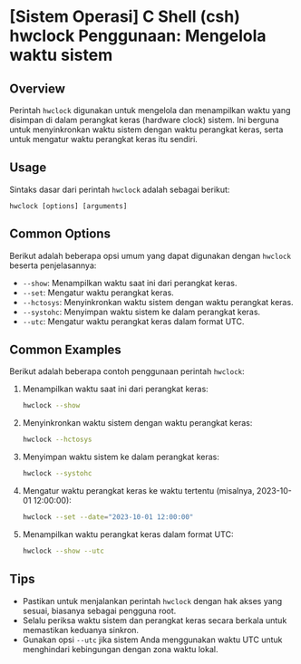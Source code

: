 # [Sistem Operasi] C Shell (csh) hwclock Penggunaan: Mengelola waktu sistem

## Overview
Perintah `hwclock` digunakan untuk mengelola dan menampilkan waktu yang disimpan di dalam perangkat keras (hardware clock) sistem. Ini berguna untuk menyinkronkan waktu sistem dengan waktu perangkat keras, serta untuk mengatur waktu perangkat keras itu sendiri.

## Usage
Sintaks dasar dari perintah `hwclock` adalah sebagai berikut:

```
hwclock [options] [arguments]
```

## Common Options
Berikut adalah beberapa opsi umum yang dapat digunakan dengan `hwclock` beserta penjelasannya:

- `--show`: Menampilkan waktu saat ini dari perangkat keras.
- `--set`: Mengatur waktu perangkat keras.
- `--hctosys`: Menyinkronkan waktu sistem dengan waktu perangkat keras.
- `--systohc`: Menyimpan waktu sistem ke dalam perangkat keras.
- `--utc`: Mengatur waktu perangkat keras dalam format UTC.

## Common Examples
Berikut adalah beberapa contoh penggunaan perintah `hwclock`:

1. Menampilkan waktu saat ini dari perangkat keras:
   ```bash
   hwclock --show
   ```

2. Menyinkronkan waktu sistem dengan waktu perangkat keras:
   ```bash
   hwclock --hctosys
   ```

3. Menyimpan waktu sistem ke dalam perangkat keras:
   ```bash
   hwclock --systohc
   ```

4. Mengatur waktu perangkat keras ke waktu tertentu (misalnya, 2023-10-01 12:00:00):
   ```bash
   hwclock --set --date="2023-10-01 12:00:00"
   ```

5. Menampilkan waktu perangkat keras dalam format UTC:
   ```bash
   hwclock --show --utc
   ```

## Tips
- Pastikan untuk menjalankan perintah `hwclock` dengan hak akses yang sesuai, biasanya sebagai pengguna root.
- Selalu periksa waktu sistem dan perangkat keras secara berkala untuk memastikan keduanya sinkron.
- Gunakan opsi `--utc` jika sistem Anda menggunakan waktu UTC untuk menghindari kebingungan dengan zona waktu lokal.